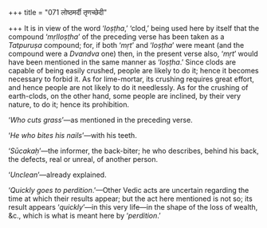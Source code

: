 +++
title = "071 लोष्ठमर्दी तृणच्छेदी"

+++
It is in view of the word ‘*loṣṭha*,’ ‘clod,’ being used here by itself
that the compound ‘*mṛlloṣṭha*’ of the preceding verse has been taken as
a *Tatpuruṣa* compound; for, if both ‘*mṛt*’ and ‘*loṣṭha*’ were meant
(and the compound were a *Dvandva* one) then, in the present verse also,
‘*mṛt*’ would have been mentioned in the same manner as ‘*loṣṭha*.’
Since clods are capable of being easily crushed, people are likely to do
it; hence it becomes necessary to forbid it. As for lime-mortar, its
crushing requires great effort, and hence people are not likely to do it
needlessly. As for the crushing of earth-clods, on the other hand, some
people are inclined, by their very nature, to do it; hence its
prohibition.

‘*Who cuts grass*’—as mentioned in the preceding verse.

‘*He who bites his nails*’—with his teeth.

‘*Sūcakaḥ*’—the informer, the back-biter; he who describes, behind his
back, the defects, real or unreal, of another person.

‘*Unclean*’—already explained.

‘*Quickly goes to perdition*.’—Other Vedic acts are uncertain regarding
the time at which their results appear; but the act here mentioned is
not so; its result appears ‘*quickly*’—in this very life—in the shape of
the loss of wealth, &c., which is what is meant here by ‘*perdition*.’


